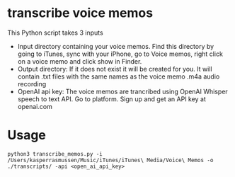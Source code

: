 # transcribe voice memos
This Python script takes 3 inputs
* Input directory containing your voice memos. Find this directory by going to iTunes, sync with your iPhone, go to Voice memos, right click on a voice memo and click show in Finder.
* Output directory: If it does not exist it will be created for you. It will contain .txt files with the same names as the voice memo .m4a audio recording
* OpenAI api key: The voice memos are trancribed using OpenAI Whisper speech to text API. Go to platform. Sign up and get an API key at openai.com

# Usage
```
python3 transcribe_memos.py -i /Users/kasperrasmussen/Music/iTunes/iTunes\ Media/Voice\ Memos -o ./transcripts/ -api <open_ai_api_key>
```